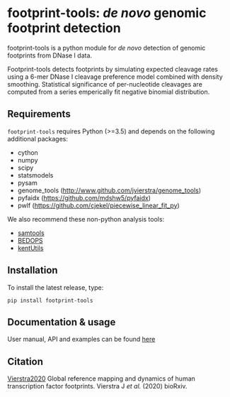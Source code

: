 # footprint-tools: *de novo* genomic footprint detection 

footprint-tools is a python module for *de novo* detection of genomic footprints from DNase I data.

Footprint-tools detects footprints by simulating expected
cleavage rates using a 6-mer DNase I cleavage preference model combined
with density smoothing. Statistical significance of per-nucleotide cleavages
are computed from a series emperically fit negative binomial distribution.

## Requirements

``footprint-tools`` requires Python (>=3.5) and depends on the following additional
packages:

* cython
* numpy
* scipy
* statsmodels
* pysam
* genome_tools (http://www.github.com/jvierstra/genome_tools)
* pyfaidx (https://github.com/mdshw5/pyfaidx)
* pwlf (https://github.com/cjekel/piecewise_linear_fit_py)

We also recommend these non-python analysis tools:

* [samtools](http://www.htslib.org/)
* [BEDOPS](http://bedops.readthedocs.io)
* [kentUtils](https://github.com/ucscGenomeBrowser/kent/tree/master/src/utils)

## Installation

To install the latest release, type:
```
pip install footprint-tools
```

## Documentation & usage

User manual, API and examples can be found [here](http://footprint-tools.readthedocs.io)

## Citation

[Vierstra2020](https://doi.org/10.1101/2020.01.31.927798) Global reference mapping and dynamics of human transcription factor footprints. Vierstra J *et al.* (2020) bioRxiv.
